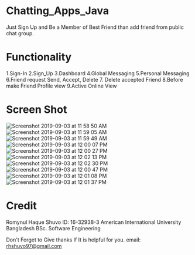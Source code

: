 # Chatting_Apps_Java

Just Sign Up and Be a Member of Best Friend than add friend from public chat group.



# Functionality
 1.Sign-In
2.Sign_Up
3.Dashboard
4.Global Messaging
5.Personal Messaging
6.Friend request Send, Accept, Delete
7. Delete accepted Friend
8.Before make Friend Profile view
9.Active Online View



# Screen Shot
![Screenshot 2019-09-03 at 11 58 50 AM](https://user-images.githubusercontent.com/42085622/64149391-a6537d00-ce47-11e9-8b66-1b85fac56126.png)
![Screenshot 2019-09-03 at 11 59 05 AM](https://user-images.githubusercontent.com/42085622/64149399-a8b5d700-ce47-11e9-9849-19adfd308eee.png)
![Screenshot 2019-09-03 at 11 59 49 AM](https://user-images.githubusercontent.com/42085622/64149424-b4a19900-ce47-11e9-98de-f62397c4f38b.png)
![Screenshot 2019-09-03 at 12 00 07 PM](https://user-images.githubusercontent.com/42085622/64149425-b4a19900-ce47-11e9-851d-68682b04b47d.png)
![Screenshot 2019-09-03 at 12 00 27 PM](https://user-images.githubusercontent.com/42085622/64149427-b53a2f80-ce47-11e9-81a0-a122f4ce0570.png)
![Screenshot 2019-09-03 at 12 02 13 PM](https://user-images.githubusercontent.com/42085622/64149428-b53a2f80-ce47-11e9-9738-c3da3171d19d.png)
![Screenshot 2019-09-03 at 12 02 30 PM](https://user-images.githubusercontent.com/42085622/64149429-b53a2f80-ce47-11e9-85f2-4390afa2d3a6.png)
![Screenshot 2019-09-03 at 12 00 47 PM](https://user-images.githubusercontent.com/42085622/64149431-b5d2c600-ce47-11e9-9f96-d503d459d8bd.png)
![Screenshot 2019-09-03 at 12 01 08 PM](https://user-images.githubusercontent.com/42085622/64149433-b5d2c600-ce47-11e9-8bf6-8a702a9112bc.png)
![Screenshot 2019-09-03 at 12 01 37 PM](https://user-images.githubusercontent.com/42085622/64149435-b66b5c80-ce47-11e9-9cef-43c1d888d5a5.png)



# Credit
Romynul Haque Shuvo
ID: 16-32938-3
American International University Bangladesh
BSc. Software Engineering

Don't Forget to Give thanks If It is helpful for you. email: rhshuvo97@gmail.com
